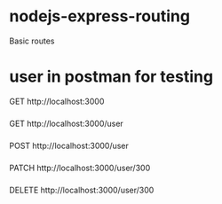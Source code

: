 # nodejs-express-routing


Basic routes

# user in postman for testing

GET http://localhost:3000
###
GET http://localhost:3000/user
###
POST http://localhost:3000/user
###
PATCH http://localhost:3000/user/300
###
DELETE http://localhost:3000/user/300
